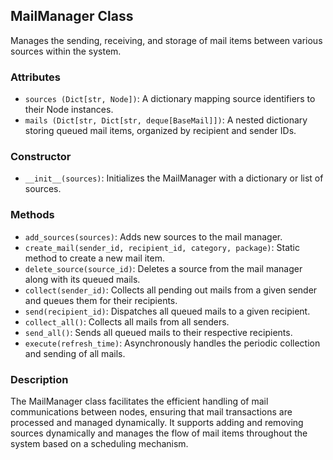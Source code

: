 ## MailManager Class

Manages the sending, receiving, and storage of mail items between various sources within the system.

### Attributes
- `sources (Dict[str, Node])`: A dictionary mapping source identifiers to their Node instances.
- `mails (Dict[str, Dict[str, deque[BaseMail]])`: A nested dictionary storing queued mail items, organized by recipient and sender IDs.

### Constructor
- `__init__(sources)`: Initializes the MailManager with a dictionary or list of sources.

### Methods
- `add_sources(sources)`: Adds new sources to the mail manager.
- `create_mail(sender_id, recipient_id, category, package)`: Static method to create a new mail item.
- `delete_source(source_id)`: Deletes a source from the mail manager along with its queued mails.
- `collect(sender_id)`: Collects all pending out mails from a given sender and queues them for their recipients.
- `send(recipient_id)`: Dispatches all queued mails to a given recipient.
- `collect_all()`: Collects all mails from all senders.
- `send_all()`: Sends all queued mails to their respective recipients.
- `execute(refresh_time)`: Asynchronously handles the periodic collection and sending of all mails.

### Description
The MailManager class facilitates the efficient handling of mail communications between nodes, ensuring that mail transactions are processed and managed dynamically. It supports adding and removing sources dynamically and manages the flow of mail items throughout the system based on a scheduling mechanism.
